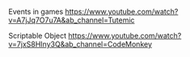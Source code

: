 Events in games
<https://www.youtube.com/watch?v=A7jJq7O7u7A&ab_channel=Tutemic>

Scriptable Object
https://www.youtube.com/watch?v=7jxS8HIny3Q&ab_channel=CodeMonkey
